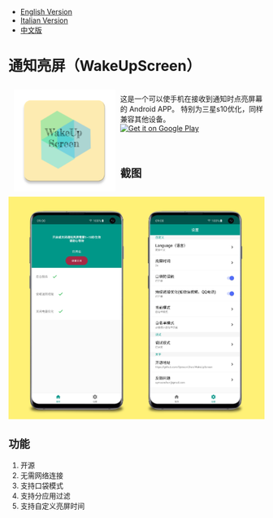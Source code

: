 * [English Version](https://github.com/SymeonChen/WakeUpScreen/blob/master/README.md)
* [Italian Version](https://github.com/SymeonChen/WakeUpScreen/blob/master/README-it.md)
* [中文版](https://github.com/SymeonChen/WakeUpScreen/blob/master/README-zh.md)

# 通知亮屏（WakeUpScreen）
<img src="app/src/main/ic_launcher-web.png" align="left" width="200" hspace="10" vspace="10">
</br>
这是一个可以使手机在接收到通知时点亮屏幕的 Android APP。
特别为三星s10优化，同样兼容其他设备。
</br>
<div style="display:flex;" >
<a href="https://play.google.com/store/apps/details?id=com.symeonchen.wakeupscreen">
    <img alt="Get it on Google Play"
        height="80"
        src="https://play.google.com/intl/en_us/badges/images/generic/en_badge_web_generic.png" />
</a>
</div>
</br></br>

## 截图

![](screenshots/main-zh.jpg)

## 功能

1. 开源
2. 无需网络连接
3. 支持口袋模式
4. 支持分应用过滤
5. 支持自定义亮屏时间